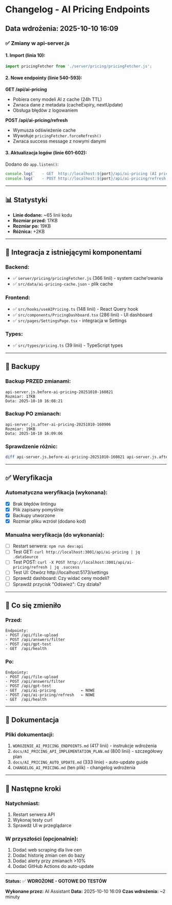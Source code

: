 # Changelog - AI Pricing Endpoints

## Data wdrożenia: 2025-10-10 16:09

### ✅ Zmiany w api-server.js

#### 1. Import (linia 10):
```javascript
import pricingFetcher from './server/pricing/pricingFetcher.js';
```

#### 2. Nowe endpointy (linie 540-593):

**GET /api/ai-pricing**
- Pobiera ceny modeli AI z cache (24h TTL)
- Zwraca dane z metadata (cacheExpiry, nextUpdate)
- Obsługa błędów z logowaniem

**POST /api/ai-pricing/refresh**
- Wymusza odświeżenie cache
- Wywołuje `pricingFetcher.forceRefresh()`
- Zwraca success message z nowymi danymi

#### 3. Aktualizacja logów (linie 601-602):
Dodano do `app.listen()`:
```javascript
console.log(`   - GET  http://localhost:${port}/api/ai-pricing (AI pricing)`);
console.log(`   - POST http://localhost:${port}/api/ai-pricing/refresh (Refresh pricing)`);
```

---

## 📊 Statystyki

- **Linie dodane:** ~65 linii kodu
- **Rozmiar przed:** 17KB
- **Rozmiar po:** 19KB
- **Różnica:** +2KB

---

## 🔗 Integracja z istniejącymi komponentami

### Backend:
- ✅ `server/pricing/pricingFetcher.js` (366 linii) - system cache'owania
- ✅ `src/data/ai-pricing-cache.json` - plik cache

### Frontend:
- ✅ `src/hooks/useAIPricing.ts` (148 linii) - React Query hook
- ✅ `src/components/PricingDashboard.tsx` (286 linii) - UI dashboard
- ✅ `src/pages/SettingsPage.tsx` - integracja w Settings

### Types:
- ✅ `src/types/pricing.ts` (39 linii) - TypeScript types

---

## 💾 Backupy

### Backup PRZED zmianami:
```
api-server.js.before-ai-pricing-20251010-160821
Rozmiar: 17KB
Data: 2025-10-10 16:08:21
```

### Backup PO zmianach:
```
api-server.js.after-ai-pricing-20251010-160906
Rozmiar: 19KB
Data: 2025-10-10 16:09:06
```

### Sprawdzenie różnic:
```bash
diff api-server.js.before-ai-pricing-20251010-160821 api-server.js.after-ai-pricing-20251010-160906
```

---

## ✅ Weryfikacja

### Automatyczna weryfikacja (wykonana):
- [x] Brak błędów lintingu
- [x] Plik zapisany pomyślnie
- [x] Backupy utworzone
- [x] Rozmiar pliku wzrósł (dodano kod)

### Manualna weryfikacja (do wykonania):
- [ ] Restart serwera: `npm run dev:api`
- [ ] Test GET: `curl http://localhost:3001/api/ai-pricing | jq .dataSource`
- [ ] Test POST: `curl -X POST http://localhost:3001/api/ai-pricing/refresh | jq .success`
- [ ] Test UI: Otwórz http://localhost:5173/settings
- [ ] Sprawdź dashboard: Czy widać ceny modeli?
- [ ] Sprawdź przycisk "Odśwież": Czy działa?

---

## 🎯 Co się zmieniło

### Przed:
```
Endpointy:
- POST /api/file-upload
- POST /api/answers/filter
- POST /api/gpt-test
- GET  /api/health
```

### Po:
```
Endpointy:
- POST /api/file-upload
- POST /api/answers/filter
- POST /api/gpt-test
- GET  /api/ai-pricing           ← NOWE
- POST /api/ai-pricing/refresh   ← NOWE
- GET  /api/health
```

---

## 📝 Dokumentacja

### Pliki dokumentacji:
1. `WDROZENIE_AI_PRICING_ENDPOINTS.md` (417 linii) - instrukcje wdrożenia
2. `docs/AI_PRICING_API_IMPLEMENTATION_PLAN.md` (800 linii) - szczegółowy plan
3. `docs/AI_PRICING_AUTO_UPDATE.md` (333 linie) - auto-update guide
4. `CHANGELOG_AI_PRICING.md` (ten plik) - changelog wdrożenia

---

## 🚀 Następne kroki

### Natychmiast:
1. Restart serwera API
2. Wykonaj testy curl
3. Sprawdź UI w przeglądarce

### W przyszłości (opcjonalnie):
1. Dodać web scraping dla live cen
2. Dodać historię zmian cen do bazy
3. Dodać alerty przy zmianach >10%
4. Dodać GitHub Actions do auto-update

---

**Status:** ✅ **WDROŻONE - GOTOWE DO TESTÓW**

**Wykonane przez:** AI Assistant
**Data:** 2025-10-10 16:09
**Czas wdrożenia:** ~2 minuty




